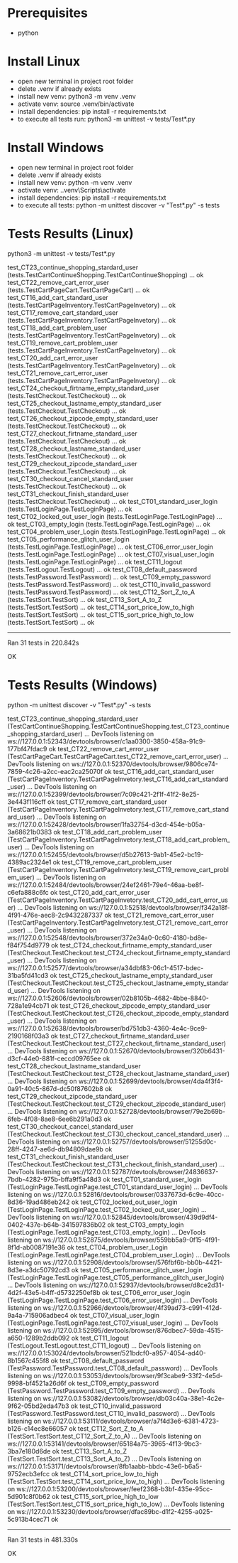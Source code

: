 # Prerequisites
* python 

# Install Linux

* open new terminal in project root folder
* delete .venv if already exists
* install new venv: python3 -m venv .venv
* activate venv:  source .venv/bin/activate
* install dependencies: pip install -r requirements.txt
* to execute all tests run: python3 -m unittest  -v tests/Test*.py

# Install Windows

* open new terminal in project root folder
* delete .venv if already exists
* install new venv: python -m venv .venv
* activate venv:  .\.venv\Scripts\activate
* install dependencies: pip install -r requirements.txt
* to execute all tests: python -m unittest discover -v "Test*.py" -s tests

# Tests Results (Linux)

python3 -m unittest  -v tests/Test*.py

test_CT23_continue_shopping_stardard_user (tests.TestCartContinueShopping.TestCartContinueShopping) ... ok
test_CT22_remove_cart_error_user (tests.TestCartPageCart.TestCartPageCart) ... ok
test_CT16_add_cart_standard_user (tests.TestCartPageInventory.TestCartPageInvetory) ... ok
test_CT17_remove_cart_standard_user (tests.TestCartPageInventory.TestCartPageInvetory) ... ok
test_CT18_add_cart_problem_user (tests.TestCartPageInventory.TestCartPageInvetory) ... ok
test_CT19_remove_cart_problem_user (tests.TestCartPageInventory.TestCartPageInvetory) ... ok
test_CT20_add_cart_error_user (tests.TestCartPageInventory.TestCartPageInvetory) ... ok
test_CT21_remove_cart_error_user (tests.TestCartPageInventory.TestCartPageInvetory) ... ok
test_CT24_checkout_firtname_empty_standard_user (tests.TestCheckout.TestCheckout) ... ok
test_CT25_checkout_lastname_empty_standard_user (tests.TestCheckout.TestCheckout) ... ok
test_CT26_checkout_zipcode_empty_standard_user (tests.TestCheckout.TestCheckout) ... ok
test_CT27_checkout_firtname_standard_user (tests.TestCheckout.TestCheckout) ... ok
test_CT28_checkout_lastname_standard_user (tests.TestCheckout.TestCheckout) ... ok
test_CT29_checkout_zipcode_standard_user (tests.TestCheckout.TestCheckout) ... ok
test_CT30_checkout_cancel_standard_user (tests.TestCheckout.TestCheckout) ... ok
test_CT31_checkout_finish_standard_user (tests.TestCheckout.TestCheckout) ... ok
test_CT01_standard_user_login (tests.TestLoginPage.TestLoginPage) ... ok
test_CT02_locked_out_user_login (tests.TestLoginPage.TestLoginPage) ... ok
test_CT03_empty_login (tests.TestLoginPage.TestLoginPage) ... ok
test_CT04_problem_user_Login (tests.TestLoginPage.TestLoginPage) ... ok
test_CT05_performance_glitch_user_login (tests.TestLoginPage.TestLoginPage) ... ok
test_CT06_error_user_login (tests.TestLoginPage.TestLoginPage) ... ok
test_CT07_visual_user_login (tests.TestLoginPage.TestLoginPage) ... ok
test_CT11_logout (tests.TestLogout.TestLogout) ... ok
test_CT08_default_password (tests.TestPassword.TestPassword) ... ok
test_CT09_empty_password (tests.TestPassword.TestPassword) ... ok
test_CT10_invalid_password (tests.TestPassword.TestPassword) ... ok
test_CT12_Sort_Z_to_A (tests.TestSort.TestSort) ... ok
test_CT13_Sort_A_to_Z (tests.TestSort.TestSort) ... ok
test_CT14_sort_price_low_to_high (tests.TestSort.TestSort) ... ok
test_CT15_sort_price_high_to_low (tests.TestSort.TestSort) ... ok

----------------------------------------------------------------------
Ran 31 tests in 220.842s

OK


# Tests Results (Windows)

python -m unittest discover -v "Test*.py" -s tests

test_CT23_continue_shopping_stardard_user (TestCartContinueShopping.TestCartContinueShopping.test_CT23_continue_shopping_stardard_user) ... 
DevTools listening on ws://127.0.0.1:52343/devtools/browser/c1aa0300-3850-458a-91c9-177bf47fdac9
ok
test_CT22_remove_cart_error_user (TestCartPageCart.TestCartPageCart.test_CT22_remove_cart_error_user) ... 
DevTools listening on ws://127.0.0.1:52370/devtools/browser/9806ce74-7859-4c26-a2cc-eac2ca25070f
ok
test_CT16_add_cart_standard_user (TestCartPageInventory.TestCartPageInvetory.test_CT16_add_cart_standard_user) ... 
DevTools listening on ws://127.0.0.1:52399/devtools/browser/7c09c421-2f1f-41f2-8e25-3e443f116cff
ok
test_CT17_remove_cart_standard_user (TestCartPageInventory.TestCartPageInvetory.test_CT17_remove_cart_standard_user) ... 
DevTools listening on ws://127.0.0.1:52428/devtools/browser/1fa32754-d3cd-454e-b05a-3a68621b0383
ok
test_CT18_add_cart_problem_user (TestCartPageInventory.TestCartPageInvetory.test_CT18_add_cart_problem_user) ... 
DevTools listening on ws://127.0.0.1:52455/devtools/browser/d5b27613-9ab1-45e2-bc19-4389ac2324e1
ok
test_CT19_remove_cart_problem_user (TestCartPageInventory.TestCartPageInvetory.test_CT19_remove_cart_problem_user) ... 
DevTools listening on ws://127.0.0.1:52484/devtools/browser/24ef2461-79e4-46aa-be8f-c6efa888c6fc
ok
test_CT20_add_cart_error_user (TestCartPageInventory.TestCartPageInvetory.test_CT20_add_cart_error_user) ... 
DevTools listening on ws://127.0.0.1:52518/devtools/browser/f342a18f-4f91-476e-aec8-2c9432287337
ok
test_CT21_remove_cart_error_user (TestCartPageInventory.TestCartPageInvetory.test_CT21_remove_cart_error_user) ... 
DevTools listening on ws://127.0.0.1:52548/devtools/browser/372e34a0-0c60-4180-bd8e-f84f754d9779
ok
test_CT24_checkout_firtname_empty_standard_user (TestCheckout.TestCheckout.test_CT24_checkout_firtname_empty_standard_user) ... 
DevTools listening on ws://127.0.0.1:52577/devtools/browser/a34dbf83-06c1-4517-bdec-31ba5fd41cd3
ok
test_CT25_checkout_lastname_empty_standard_user (TestCheckout.TestCheckout.test_CT25_checkout_lastname_empty_standard_user) ... 
DevTools listening on ws://127.0.0.1:52606/devtools/browser/02b8105b-4682-4bbe-8840-728a1e94cb71
ok
test_CT26_checkout_zipcode_empty_standard_user (TestCheckout.TestCheckout.test_CT26_checkout_zipcode_empty_standard_user) ... 
DevTools listening on ws://127.0.0.1:52638/devtools/browser/bd751db3-4360-4e4c-9ce9-2190168f03a3
ok
test_CT27_checkout_firtname_standard_user (TestCheckout.TestCheckout.test_CT27_checkout_firtname_standard_user) ... 
DevTools listening on ws://127.0.0.1:52670/devtools/browser/320b6431-d3cf-44e0-881f-ceccd09765ee
ok
test_CT28_checkout_lastname_standard_user (TestCheckout.TestCheckout.test_CT28_checkout_lastname_standard_user) ... 
DevTools listening on ws://127.0.0.1:52699/devtools/browser/4da4f3f4-0a91-40c5-867d-dc50f87602b8
ok
test_CT29_checkout_zipcode_standard_user (TestCheckout.TestCheckout.test_CT29_checkout_zipcode_standard_user) ... 
DevTools listening on ws://127.0.0.1:52728/devtools/browser/79e2b69b-6feb-4f08-8ae8-6ee6b291a0d3
ok
test_CT30_checkout_cancel_standard_user (TestCheckout.TestCheckout.test_CT30_checkout_cancel_standard_user) ... 
DevTools listening on ws://127.0.0.1:52757/devtools/browser/51255d0c-28ff-4247-ae6d-db94809dae9b
ok
test_CT31_checkout_finish_standard_user (TestCheckout.TestCheckout.test_CT31_checkout_finish_standard_user) ... 
DevTools listening on ws://127.0.0.1:52787/devtools/browser/24836637-7bdb-4282-975b-bffa9f5a48d3
ok
test_CT01_standard_user_login (TestLoginPage.TestLoginPage.test_CT01_standard_user_login) ... 
DevTools listening on ws://127.0.0.1:52816/devtools/browser/0337673d-6c9e-40cc-8d36-19ad486eb242
ok
test_CT02_locked_out_user_login (TestLoginPage.TestLoginPage.test_CT02_locked_out_user_login) ... 
DevTools listening on ws://127.0.0.1:52845/devtools/browser/439d9df4-0402-437e-b64b-341597836b02
ok
test_CT03_empty_login (TestLoginPage.TestLoginPage.test_CT03_empty_login) ... 
DevTools listening on ws://127.0.0.1:52875/devtools/browser/559bb5a9-0f15-4f91-8f1d-ab0087191e36
ok
test_CT04_problem_user_Login (TestLoginPage.TestLoginPage.test_CT04_problem_user_Login) ... 
DevTools listening on ws://127.0.0.1:52908/devtools/browser/576fbf6b-bb0b-4421-8d3e-a3dc50792cd3
ok
test_CT05_performance_glitch_user_login (TestLoginPage.TestLoginPage.test_CT05_performance_glitch_user_login) ... 
DevTools listening on ws://127.0.0.1:52937/devtools/browser/d8ce2d31-4d2f-43e5-b4ff-d5732250ef8b
ok
test_CT06_error_user_login (TestLoginPage.TestLoginPage.test_CT06_error_user_login) ... 
DevTools listening on ws://127.0.0.1:52966/devtools/browser/4f39ad73-c991-412d-9a4a-715906adbec4
ok
test_CT07_visual_user_login (TestLoginPage.TestLoginPage.test_CT07_visual_user_login) ... 
DevTools listening on ws://127.0.0.1:52995/devtools/browser/876dbec7-59da-4515-a650-1289b2ddb092
ok
test_CT11_logout (TestLogout.TestLogout.test_CT11_logout) ... 
DevTools listening on ws://127.0.0.1:53024/devtools/browser/521bdcf0-a957-4054-ad40-8b1567c455f8
ok
test_CT08_default_password (TestPassword.TestPassword.test_CT08_default_password) ... 
DevTools listening on ws://127.0.0.1:53053/devtools/browser/9f3cabe9-33f2-4e5d-9998-bf4521a26d6f
ok
test_CT09_empty_password (TestPassword.TestPassword.test_CT09_empty_password) ... 
DevTools listening on ws://127.0.0.1:53082/devtools/browser/db03c40a-38e1-4c2e-9f62-05bd2eda47b3
ok
test_CT10_invalid_password (TestPassword.TestPassword.test_CT10_invalid_password) ... 
DevTools listening on ws://127.0.0.1:53111/devtools/browser/a7f4d3e6-6381-4723-b126-c14ec8e66057
ok
test_CT12_Sort_Z_to_A (TestSort.TestSort.test_CT12_Sort_Z_to_A) ... 
DevTools listening on ws://127.0.0.1:53141/devtools/browser/65184a75-3965-4f13-9bc3-3ba7e180d6de
ok
test_CT13_Sort_A_to_Z (TestSort.TestSort.test_CT13_Sort_A_to_Z) ... 
DevTools listening on ws://127.0.0.1:53171/devtools/browser/8fb1aabb-bbdc-43e6-b6a5-9752ecb3efcc
ok
test_CT14_sort_price_low_to_high (TestSort.TestSort.test_CT14_sort_price_low_to_high) ... 
DevTools listening on ws://127.0.0.1:53200/devtools/browser/feef2368-b3bf-435e-95cc-5d901c8f0b62
ok
test_CT15_sort_price_high_to_low (TestSort.TestSort.test_CT15_sort_price_high_to_low) ... 
DevTools listening on ws://127.0.0.1:53230/devtools/browser/dfac89bc-d1f2-4255-a025-5c913b4cec71
ok

----------------------------------------------------------------------
Ran 31 tests in 481.330s

OK